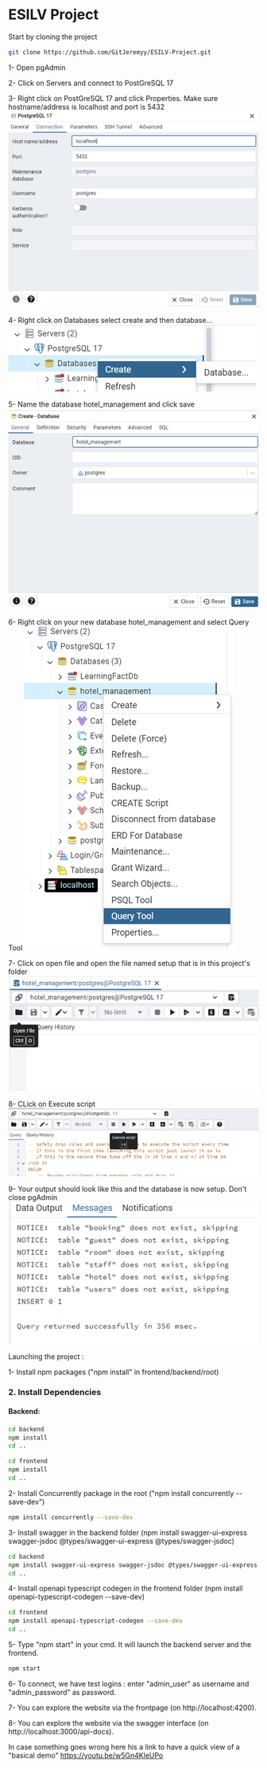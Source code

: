# ESILV Project

Start by cloning the project
```bash
git clone https://github.com/GitJeremyy/ESILV-Project.git
```

1- Open pgAdmin

2- Click on Servers and connect to PostGreSQL 17

3- Right click on PostGreSQL 17 and click Properties. Make sure hostname/address is localhost and port is 5432
![alt text](image-4.png)

4- Right click on Databases select create and then database...
![alt text](image.png)

5- Name the database hotel_management and click save
![alt text](image-1.png)

6- Right click on your new database hotel_management and select Query Tool
![alt text](image-2.png)

7- Click on open file and open the file named setup that is in this project's folder
![alt text](image-3.png)

8- CLick on Execute script
![alt text](image-5.png)

9- Your output should look like this and the database is now setup. Don't close pgAdmin
![alt text](image-6.png)


Launching the project :

1- Install npm packages ("npm install" in frontend/backend/root)

### 2. Install Dependencies

#### Backend:
```bash
cd backend
npm install
cd ..
```
```bash
cd frontend
npm install
cd ..
```
2- Install Concurrently package in the root ("npm install concurrently --save-dev")
```bash
npm install concurrently --save-dev
```

3- Install swagger in the backend folder (npm install swagger-ui-express swagger-jsdoc @types/swagger-ui-express @types/swagger-jsdoc)
```bash
cd backend
npm install swagger-ui-express swagger-jsdoc @types/swagger-ui-express @types/swagger-jsdoc
cd ..
```

4- Install openapi typescript codegen in the frontend folder (npm install openapi-typescript-codegen --save-dev)
```bash
cd frontend
npm install openapi-typescript-codegen --save-dev
cd ..
```

5- Type "npm start" in your cmd. It will launch the backend server and the frontend.
```bash
npm start
```

6- To connect, we have test logins : enter "admin_user" as username and "admin_password" as password.

7- You can explore the website via the frontpage (on http://localhost:4200). 

8- You can explore the website via the swagger interface (on http://localhost:3000/api-docs). 


In case something goes wrong here his a link to have a quick view of a "basical demo"
https://youtu.be/w5Gn4KleUPo
